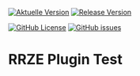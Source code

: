 <!-- BEGIN PLUGIN DATA -->
<!-- END PLUGIN DATA -->

[![Aktuelle Version](https://img.shields.io/github/package-json/v/rvdforst/rrze-plugin-test/main?label=Version)](https://github.com/rvdforst/rrze-plugin-test)
[![Release Version](https://img.shields.io/github/v/release/rvdforst/rrze-plugin-test?label=Release+Version)](https://github.com/rvdforst/rrze-plugin-test/releases/)

[![GitHub License](https://img.shields.io/github/license/rvdforst/rrze-plugin-test)](https://github.com/rvdforst/rrze-plugin-test)
[![GitHub issues](https://img.shields.io/github/issues/rvdforst/rrze-plugin-test)](https://github.com/rvdforst/rrze-plugin-test/issues)


# RRZE Plugin Test
